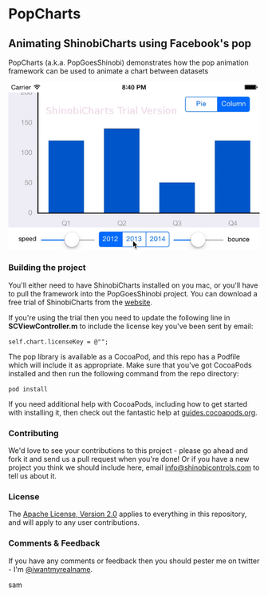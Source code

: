 # PopCharts
## Animating ShinobiCharts using Facebook's pop

PopCharts (a.k.a. PopGoesShinobi) demonstrates how the pop animation framework
can be used to animate a chart between datasets

![Animating Column Chart](img/popCharts_animating_column.gif)

### Building the project

You'll either need to have ShinobiCharts installed on you mac, or you'll have
to pull the framework into the PopGoesShinobi project. You can download a free
trial of ShinobiCharts from the
[website](http://www.shinobicontrols.com/ios/shinobicharts/price-plans/shinobicharts-premium/shinobicharts-free-trial-form).

If you're using the trial then you need to update the following line in
__SCViewController.m__ to include the license key you've been sent by email:

    self.chart.licenseKey = @"";

The pop library is available as a CocoaPod, and this repo has a Podfile which
will include it as appropriate. Make sure that you've got CocoaPods installed
and then run the following command from the repo directory:

    pod install

If you need additional help with CocoaPods, including how to get started with
installing it, then check out the fantastic help at
[guides.cocoapods.org](http://guides.cocoapods.org/).

### Contributing

We'd love to see your contributions to this project - please go ahead and fork
it and send us a pull request when you're done! Or if you have a new project you
think we should include here, email info@shinobicontrols.com to tell us about it.

### License

The [Apache License, Version 2.0](license) applies to everything in this
repository, and will apply to any user contributions.

### Comments & Feedback

If you have any comments or feedback then you should pester me on twitter - I'm
[@iwantmyrealname](https://twitter.com/iwantmyrealname).

sam
